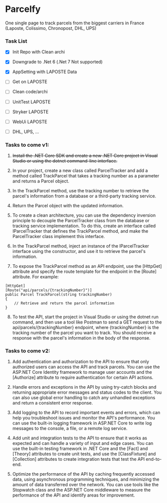 # Parcelfy
One single page to track parcels from the biggest carriers in France (Laposte, Colissimo, Chronopost, DHL, UPS)

### Task List

- [x] Init Repo with Clean archi
- [x] Downgrade to .Net 6 (.Net 7 Not supported)
- [X] AppSetting with LAPOSTE Data 
- [ ] Get on LAPOSTE
- [ ] Clean code/archi
- [ ] UnitTest LAPOSTE
- [ ] Stryker LAPOSTE
- [ ] WebUi LAPOSTE
- [ ] DHL, UPS, ...



### Tasks to come v1:

1. ~~Install the .NET Core SDK and create a new .NET Core project in Visual Studio or using the dotnet command-line interface.~~

2. In your project, create a new class called ParcelTracker and add a method called TrackParcel that takes a tracking number as a parameter and returns a Parcel object.

3. In the TrackParcel method, use the tracking number to retrieve the parcel's information from a database or a third-party tracking service.

4. Return the Parcel object with the updated information.

5. To create a clean architecture, you can use the dependency inversion principle to decouple the ParcelTracker class from the database or tracking service implementation. To do this, create an interface called IParcelTracker that defines the TrackParcel method, and make the ParcelTracker class implement this interface.

6. In the TrackParcel method, inject an instance of the IParcelTracker interface using the constructor, and use it to retrieve the parcel's information.

7. To expose the TrackParcel method as an API endpoint, use the [HttpGet] attribute and specify the route template for the endpoint in the [Route] attribute. For example:
```
[HttpGet]
[Route("api/parcels/{trackingNumber}")]
public Parcel TrackParcel(string trackingNumber)
{
    // Retrieve and return the parcel information
}
```


8. To test the API, start the project in Visual Studio or using the dotnet run command, and then use a tool like Postman to send a GET request to the api/parcels/{trackingNumber} endpoint, where {trackingNumber} is the tracking number of the parcel you want to track. You should receive a response with the parcel's information in the body of the response.




### Tasks to come v2:

1. Add authentication and authorization to the API to ensure that only authorized users can access the API and track parcels. You can use the ASP.NET Core Identity framework to manage user accounts and the [Authorize] attribute to require authentication for certain API actions.

2. Handle errors and exceptions in the API by using try-catch blocks and returning appropriate error messages and status codes to the client. You can also use global error handling to catch any unhandled exceptions and return a consistent error response.

3. Add logging to the API to record important events and errors, which can help you troubleshoot issues and monitor the API's performance. You can use the built-in logging framework in ASP.NET Core to write log messages to the console, a file, or a remote log service.

4. Add unit and integration tests to the API to ensure that it works as expected and can handle a variety of input and edge cases. You can use the built-in testing framework in .NET Core and the [Fact] and [Theory] attributes to create unit tests, and use the [ClassFixture] and [Collection] attributes to create integration tests that test the API end-to-end.

5. Optimize the performance of the API by caching frequently accessed data, using asynchronous programming techniques, and minimizing the amount of data transferred over the network. You can use tools like the Stopwatch class and the ASP.NET Core middleware to measure the performance of the API and identify areas for improvement.
